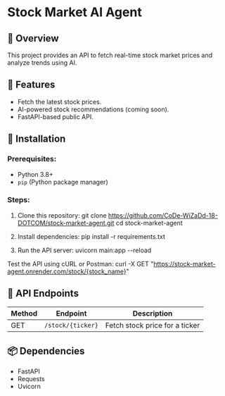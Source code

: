 # Stock Market AI Agent

## 📌 Overview
This project provides an API to fetch real-time stock market prices and analyze trends using AI.

## 🚀 Features
- Fetch the latest stock prices.
- AI-powered stock recommendations (coming soon).
- FastAPI-based public API.

## 🔧 Installation

### Prerequisites:
- Python 3.8+
- `pip` (Python package manager)

### Steps:
1. Clone this repository:
git clone https://github.com/CoDe-WiZaDd-18-DOTCOM/stock-market-agent.git cd stock-market-agent

2. Install dependencies:
pip install -r requirements.txt

3. Run the API server:
uvicorn main:app --reload

Test the API using cURL or Postman:
curl -X GET "https://stock-market-agent.onrender.com/stock/{stock_name}" 

## 📜 API Endpoints
| Method | Endpoint             | Description                      |
|--------|----------------------|----------------------------------|
| GET    | `/stock/{ticker}`    | Fetch stock price for a ticker  |

## 📦 Dependencies
- FastAPI
- Requests
- Uvicorn
